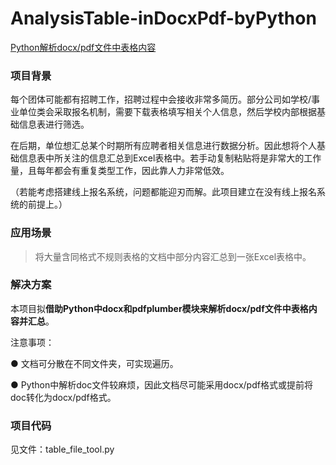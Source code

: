 # AnalysisTable-inDocxPdf-byPython    
[Python解析docx/pdf文件中表格内容](https://www.yuque.com/yolanda-7ksta/fplovr/rclbtivc91ls5zfg/edit)

###  项目背景  
每个团体可能都有招聘工作，招聘过程中会接收非常多简历。部分公司如学校/事业单位类会采取报名机制，需要下载表格填写相关个人信息，然后学校内部根据基础信息表进行筛选。

在后期，单位想汇总某个时期所有应聘者相关信息进行数据分析。因此想将个人基础信息表中所关注的信息汇总到Excel表格中。若手动复制粘贴将是非常大的工作量，且每年都会有重复类型工作，因此靠人力非常低效。  

（若能考虑搭建线上报名系统，问题都能迎刃而解。此项目建立在没有线上报名系统的前提上。）  


### 应用场景
> 将大量含同格式不规则表格的文档中部分内容汇总到一张Excel表格中。


### 解决方案
本项目拟**借助Python中docx和pdfplumber模块来解析docx/pdf文件中表格内容并汇总**。

注意事项：

● 文档可分散在不同文件夹，可实现遍历。

● Python中解析doc文件较麻烦，因此文档尽可能采用docx/pdf格式或提前将doc转化为docx/pdf格式。

### 项目代码
见文件：table_file_tool.py
